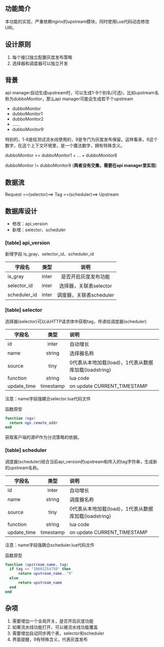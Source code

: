 ## 功能简介
本功能的实现，严重依赖nginx的upstream模块，同时使用Lua代码动态修改URI。

## 设计原则
1. 每个接口独立配置灰度发布策略
2. 选择器和调度器可以独立开发

## 背景
api manager自动生成upstream时，可以生成1-9个别名(可选)，比如upstream名称为dubboMonitor，那么api manager可能会生成若干个upstream

* dubboMonitor
* dubboMonitor1
* dubboMonitor2
* ......
* dubboMonitor9

特别的，1-8是给测试流水线使用的，9是专门为灰度发布保留。这样看来，9这个数字，在这个上下文环境里，是一个魔法数字，拥有特殊含义。


dubboMonitor >= dubboMonitor1 + ... + dubboMonitor8

dubboMonitor != dubboMonitor9 (**两者没有交集，需要在api manager里实现**)

## 数据流

Request  ==(selector)==>  Tag ==(scheduler)==>  Upstream

## 数据库设计
* 修改：api_version
* 新增：selector、scheduler


### [table] api_version
新增字段 is\_gray、selector_id、scheduler_id

| 字段名        | 类型           | 说明  |
| ------------- |:-------------:| :-----:|
| is\_gray | inter | 是否开启灰度发布功能 |
| selector_id | inter | 选择器，关联表selector | 
| scheduler_id | inter | 调度器，关联表scheduler |

### [table] selector
选择器(selector)可以从HTTP请求体中获取tag，传递给调度器(scheduler)

| 字段名        | 类型           | 说明  |
| ------------- |:-------------:| :-----|
| id | inter | 自动增长 |
| name | string | 选择器名称 | 
| source | tiny | 0代表从本地加载(load)，1代表从数据库加载(loadstring) |
| function | string | lua code | 
| update_time | timestamp | on update CURRENT_TIMESTAMP |

注意：name字段强耦合selector.lua代码文件

函数原型

```lua
function (ngx)
  return ngx.remote_addr
end
```

获取客户端的源IP作为分流策略的依据。

### [table] scheduler
调度器(scheduler)结合当前api_version的upstream和传入的tag字符串，生成新的upstream名称。

| 字段名        | 类型           | 说明  |
| ------------- |:-------------:| :-----|
| id | inter | 自动增长 |
| name | string | 调度器名称 | 
| source | tiny | 0代表从本地加载(load)，1代表从数据库加载(loadstring) |
| function | string | lua code |
| update_time | timestamp | on update CURRENT_TIMESTAMP |

注意：name字段强耦合scheduler.lua代码文件

函数原型

```lua
function (upstream_name, tag)
  if tag == "18601254750" then
      return upstream_name.."9"
  else
      return upstream_name
  end 
end
```

## 杂项
1. 需要增加一个全局开关，是否开启灰度功能
2. 如果流水线功能打开，可以被流水线功能覆盖
3. 需要增加自动同步两个表，selector和scheduler
4. 界面提醒，9有特殊含义，代表灰度发布
